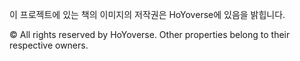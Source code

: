 이 프로젝트에 있는 책의 이미지의 저작권은 HoYoverse에 있음을 밝힙니다.

© All rights reserved by HoYoverse. Other properties belong to their respective owners.
